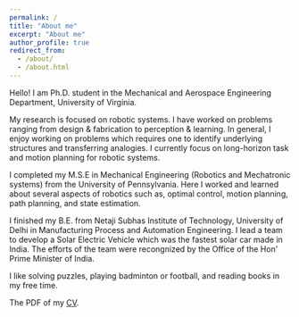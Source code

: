 ```yaml
---
permalink: /
title: "About me"
excerpt: "About me"
author_profile: true
redirect_from: 
  - /about/
  - /about.html
---
```

Hello!
I am Ph.D. student in the Mechanical and Aerospace Engineering Department, University of Virginia.

My research is focused on robotic systems. I have worked on problems ranging from design & fabrication to perception & learning. In general, I enjoy working on problems which requires one to identify underlying structures and transferring analogies. I currently focus on long-horizon task and motion planning for robotic systems. 

I completed my M.S.E in Mechanical Engineering (Robotics and Mechatronic systems) from the University of Pennsylvania. Here I worked and learned about several aspects of robotics such as, optimal control, motion planning, path planning, and state estimation. 

I finished my B.E. from Netaji Subhas Institute of Technology, University of Delhi in Manufacturing Process and Automation Engineering. I lead a team to develop a Solar Electric Vehicle which was the fastest solar car made in India. The efforts of the team were recongnized by the Office of the Hon' Prime Minister of India. 

I like solving puzzles, playing badminton or football, and reading books in my free time.

The PDF of my [CV](https://drive.google.com/file/d/11CQVBYWAAf_T2bvPbX1DYQV94vMeT-10/view?usp=sharing).
